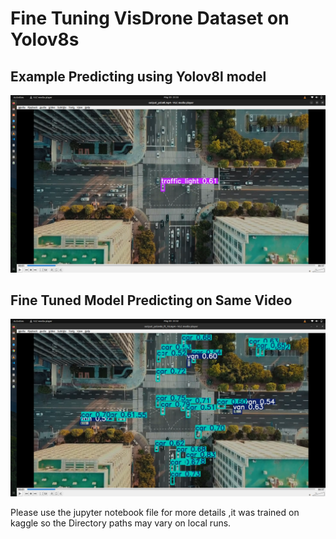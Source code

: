# Fine Tuning VisDrone Dataset on Yolov8s 

## Example Predicting using Yolov8l model

![Demo Screenshot](images/yolo_l_model.png)


## Fine Tuned Model Predicting on Same Video


![Demo Screenshot](images/finetuned_model.png)


Please use the jupyter notebook file for more details ,it was trained on kaggle so the Directory paths may vary on local runs.